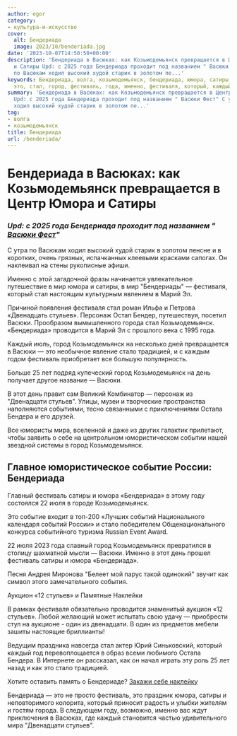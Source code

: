 ```yaml
---
author: egor
category:
- культура-и-искусство
cover:
  alt: Бендериада
  image: 2023/10/benderiada.jpg
date: '2023-10-07T14:50:50+00:00'
description: 'Бендериада в Васюках: как Козьмодемьянск превращается в Центр Юмора
  и Сатиры Upd: с 2025 года Бендериада проходит под названием " Васюки Фест" С утра
  по Васюкам ходил высокий худой старик в золотом пе...'
keywords: Бендериада, волга, козьмодемьянск, бендериада, юмора, сатиры, васюки, стульев,
  это, стал, город, фестиваль, года, именно, фестиваля, который, каждый
summary: 'Бендериада в Васюках: как Козьмодемьянск превращается в Центр Юмора и Сатиры
  Upd: с 2025 года Бендериада проходит под названием " Васюки Фест" С утра по Васюкам
  ходил высокий худой старик в золотом пе...'
tag:
- волга
- козьмодемьянск
title: Бендериада
url: /benderiada/
---
```


# **Бендериада в Васюках: как  Козьмодемьянск превращается в Центр Юмора и Сатиры**

### _**Upd: с 2025 года Бендериада проходит под названием " [Васюки Фест](/vasyuki-fest/)"**_

С утра по Васюкам ходил высокий худой старик в золотом пенсне и в коротких, очень грязных, испачканных клеевыми красками сапогах. Он наклеивал на стены рукописные афиши.

Именно с этой загадочной фразы начинается увлекательное путешествие в мир юмора и сатиры, в мир "Бендериады" — фестиваля, который стал настоящим культурным явлением в Марий Эл.

Причиной появления фестиваля стал роман Ильфа и Петрова «Двенадцать стульев». Персонаж Остап Бендер, путешествуя, посетил Васюки. Прообразом вымышленного города стал Козьмодемьянск. «Бендериада» проводится в Марий Эл с прошлого века с 1995 года.

Каждый июль, город Козьмодемьянск на несколько дней превращается в Васюки — это необычное явление стало традицией, и с каждым годом фестиваль приобретает все большую популярность.

Больше 25 лет подряд купеческий город Козьмодемьянск на день получает другое название — Васюки.

В этот день правит сам Великий Комбинатор — персонаж из "Двенадцати стульев". Улицы, музеи и творческие пространства наполняются событиями, тесно связанными с приключениями Остапа Бендера и его друзей.

Все юмористы мира, вселенной и даже из других галактик прилетают, чтобы заявить о себе на центрольном юмористическом событии нашей звездной системы в город Козьмодемьянск.

## Главное юмористическое событие России: Бендериада

Главный фестиваль сатиры и юмора «Бендериада» в этому году состоялся 22 июля в городе Козьмодемьянск.

Это событие входит в топ-200 «Лучших событий Национального календаря событий России» и стало победителем Общенационального конкурса событийного туризма Russian Event Award.

22 июля 2023 года славный город Козьмодемьянск превратился в столицу шахматной мысли — Васюки. Именно в этот день прошел фестиваль сатиры и юмора «Бендериада».

Песня Андрея Миронова "Белеет мой парус такой одинокий" звучит как символ этого замечательного события.

Аукцион «12 стульев» и Памятные Наклейки

В рамках фестиваля обязательно проводится знаменитый аукцион «12 стульев». Любой желающий может испытать свою удачу — приобрести стул на аукционе - один из двенадцати. В один из предметов мебели зашиты настоящие бриллианты!

Ведущим праздника навсегда стал актер Юрий Синьковский, который каждый год перевоплощается в образ всеми любимого Остапа Бендера. В Интернете он рассказал, как он начал играть эту роль 25 лет назад и как это стало традицией.

Хотите оставить память о Бендериаде? [Закажи себе наклейку](/zakazhi-sebe-naklejku/)

Бендериада — это не просто фестиваль, это праздник юмора, сатиры и неповторимого колорита, который приносит радость и улыбки жителям и гостям города. В следующем году, возможно, именно вас ждут приключения в Васюках, где каждый становится частью удивительного мира "Двенадцати стульев".